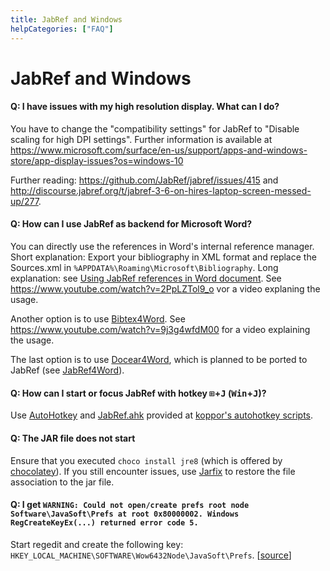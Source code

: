 ```yaml
---
title: JabRef and Windows
helpCategories: ["FAQ"]
---
```


# JabRef and Windows

#### Q: I have issues with my high resolution display. What can I do?

You have to change the "compatibility settings" for JabRef to "Disable scaling for high DPI settings".
Further information is available at https://www.microsoft.com/surface/en-us/support/apps-and-windows-store/app-display-issues?os=windows-10

Further reading: https://github.com/JabRef/jabref/issues/415
and
http://discourse.jabref.org/t/jabref-3-6-on-hires-laptop-screen-messed-up/277.


#### Q: How can I use JabRef as backend for Microsoft Word?

You can directly use the references in Word's internal reference manager.
Short explanation: Export your bibliography in XML format and replace the Sources.xml in `%APPDATA%\Roaming\Microsoft\Bibliography`.
Long explanation: see [Using JabRef references in Word document](http://www.ademcan.net/?d=2012/01/30/15/23/05-using-jabref-references-in-word-documents).
See <https://www.youtube.com/watch?v=2PpLZTol9_o> vor a video explaning the usage.

Another option is to use [Bibtex4Word](http://www.ee.ic.ac.uk/hp/staff/dmb/perl/index.html).
See <https://www.youtube.com/watch?v=9j3g4wfdM00> for a video explaining the usage.

The last option is to use [Docear4Word](https://github.com/Docear/Docear4Word), which is planned to be ported to JabRef (see [JabRef4Word](https://github.com/JabRef/JabRef4Word)).


#### Q: How can I start or focus JabRef with hotkey <kbd>⊞</kbd>+<kbd>J</kbd> (<kbd>Win</kbd>+<kbd>J</kbd>)?

Use [AutoHotkey](http://www.autohotkey.com/) and [JabRef.ahk](https://github.com/koppor/autohotkey-scripts/blob/master/JabRef.ahk) provided at [koppor's autohotkey scripts](https://github.com/koppor/autohotkey-scripts).


#### Q: The JAR file does not start

Ensure that you executed `choco install jre8` (which is offered by [chocolatey](https://chocolatey.org/)).
If you still encounter issues, use [Jarfix](https://johann.loefflmann.net/en/software/jarfix/index.html) to restore the file association to the jar file.


#### Q: I get `WARNING: Could not open/create prefs root node Software\JavaSoft\Prefs at root 0x80000002. Windows RegCreateKeyEx(...) returned error code 5.`

Start regedit and create the following key: `HKEY_LOCAL_MACHINE\SOFTWARE\Wow6432Node\JavaSoft\Prefs`. [[source](https://stackoverflow.com/a/20798112/873282)]
